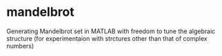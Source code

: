 # mandelbrot
Generating Mandelbrot set in MATLAB with freedom to tune the algebraic structure (for experimentaion with strctures other than that of complex numbers)
